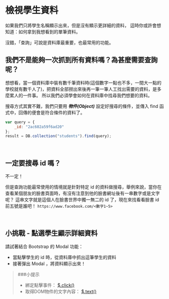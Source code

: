 # 檢視學生資料

如果我們只將學生名稱顯示出來，但是沒有顯示更詳細的資料，
這時你或許會想知道：如何拿到我想看到的單筆資料。

沒錯，「查詢」可說是資料庫最重要，也最常用的功能。

## 我們不是能夠一次抓到所有資料嗎？為甚麼需要查詢呢？
想想看，當一個資料庫中裝有數千筆資料時(這個數字一點也不多，一間大一點的學校就有數千人了)，把資料全部撈出來後再一筆一筆人工找出需要的資料，是多麼累人的一件事。
所以我們必須學會如何在資料庫中找尋我們想要的資料。

搜尋方式其實不難，我們只要用 ***物件(Object)*** 設定好搜尋的條件，並傳入 find 函式中，回傳的便會是符合條件的資料了。

```javascript
var query = {
    _id: "2ac602a59f6ad20"
};
result = DB.collection("students").find(query);
```

<br>

## 一定要搜尋 id 嗎？
不一定！

但是查詢功能最常使用的情境就是針對特定 id 的資料做搜尋，舉例來說，當你在查看某個朋友的臉書頁面時，有沒有注意到他的臉書網址後有一串數字或是文字呢？
這串文字就是這個人在臉書世界中獨一無二的 id 了，現在來找看看臉書 id 前五號是誰吧！
`https://www.facebook.com/<數字1~5>`

<br>

## 小挑戰 - 點選學生顯示詳細資料
請試著結合 Bootstrap 的 Modal 功能：

* 當點擊學生的 id 時，從資料庫中抓出這筆學生的資料
* 接著彈出 Modal ，將資料顯示出來！

> ###小提示
> * 綁定點擊事件： [$.click()](https://api.jquery.com/click/)
> * 取得DOM物件的文字內容： [$.text()](https://api.jquery.com/text/)
